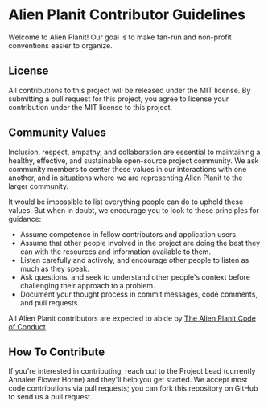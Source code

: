 Alien Planit Contributor Guidelines
===================================

Welcome to Alien Planit! Our goal is to make fan-run and non-profit conventions easier to organize.

License
-------

All contributions to this project will be released under the MIT license. By submitting a pull request for this project, you agree to license your contribution under the MIT license to this project.

Community Values
----------------

Inclusion, respect, empathy, and collaboration are essential to maintaining a healthy, effective, and sustainable open-source project community. We ask community members to center these values in our interactions with one another, and in situations where we are representing Alien Planit to the larger community.

It would be impossible to list everything people can do to uphold these values. But when in doubt, we encourage you to look to these principles for guidance:

* Assume competence in fellow contributors and application users.
* Assume that other people involved in the project are doing the best they can with the resources and information available to them.
* Listen carefully and actively, and encourage other people to listen as much as they speak.
* Ask questions, and seek to understand other people's context before challenging their approach to a problem.
* Document your thought process in commit messages, code comments, and pull requests.

All Alien Planit contributors are expected to abide by [The Alien Planit Code of Conduct](CODEOFCONDUCT.md).

How To Contribute
-----------------

If you're interested in contributing, reach out to the Project Lead (currently Annalee Flower Horne) and they'll help you get started. We accept most code contributions via pull requests; you can fork this repository on GitHub to send us a pull request. 
